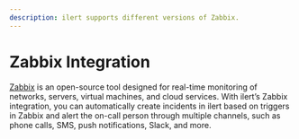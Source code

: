 ```yaml
---
description: ilert supports different versions of Zabbix.
---
```


# Zabbix Integration

[Zabbix](https://www.zabbix.com/) is an open-source tool designed for real-time monitoring of networks, servers, virtual machines, and cloud services. With ilert’s Zabbix integration, you can automatically create incidents in ilert based on triggers in Zabbix and alert the on-call person through multiple channels, such as phone calls, SMS, push notifications, Slack, and more.
